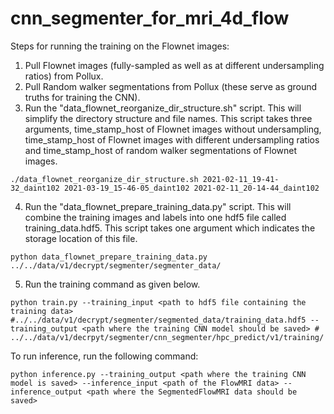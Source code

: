 # cnn_segmenter_for_mri_4d_flow

Steps for running the training on the Flownet images:
1. Pull Flownet images (fully-sampled as well as at different undersampling ratios) from Pollux.
2. Pull Random walker segmentations from Pollux (these serve as ground truths for training the CNN).
3. Run the "data_flownet_reorganize_dir_structure.sh" script. This will simplify the directory structure and file names.
   This script takes three arguments, time_stamp_host of Flownet images without undersampling, time_stamp_host of Flownet images with different undersampling ratios and time_stamp_host of random walker segmentations of Flownet images. 
```
./data_flownet_reorganize_dir_structure.sh 2021-02-11_19-41-32_daint102 2021-03-19_15-46-05_daint102 2021-02-11_20-14-44_daint102
```

4. Run the "data_flownet_prepare_training_data.py" script. This will combine the training images and labels into one hdf5 file called training_data.hdf5. 
   This script takes one argument which indicates the storage location of this file.
``` 
python data_flownet_prepare_training_data.py ../../data/v1/decrypt/segmenter/segmenter_data/
```

5. Run the training command as given below.

```
python train.py --training_input <path to hdf5 file containing the training data> #../../data/v1/decrypt/segmenter/segmented_data/training_data.hdf5 --training_output <path where the training CNN model should be saved> # ../../data/v1/decrpyt/segmenter/cnn_segmenter/hpc_predict/v1/training/
```

To run inference, run the following command:

```
python inference.py --training_output <path where the training CNN model is saved> --inference_input <path of the FlowMRI data> --inference_output <path where the SegmentedFlowMRI data should be saved>
```


